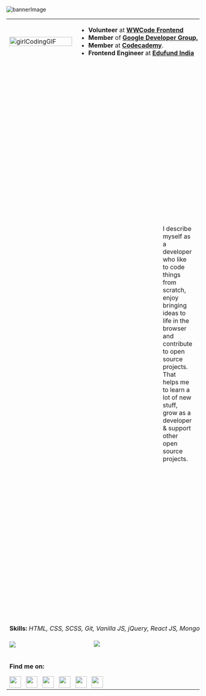 ![bannerImage](https://i.ibb.co/gynvZbf/ps.png)


<!--     <img src="https://cdn.dribbble.com/users/331265/screenshots/2542587/gabi-d.gif" width="200" padding-left: 400 /> -->

<!--     <img src="https://media0.giphy.com/media/Q7SKqn3G97xpmfSOvG/source.gif" width="100"  /> -->
 
<table style="width: auto">
  <tr>
    <td colspan="2" width="20%"><img src="https://cdn.dribbble.com/users/331265/screenshots/2542587/gabi-d.gif" width="100%" alt="girlCodingGIF" /></td>
    <td colspan="2" width="600">
      <ul>
        <li><b>Volunteer</b> at <a href=""><b>WWCode Frontend</b></a> </li>
        <li><b>Member</b> of <a href=""><b>Google Developer Group,</b></a> Bhubaneswar.</li>
        <li><b>Member</b> at <a href=""><b>Codecademy</b></a>. </li>
        <li><b>Frontend Engineer</b> at <a href=""><b>Edufund India</b></a></li>
      </ul>
    </td>
  </tr>
  <tr> <!--     NO USE TR --> </tr>
  <tr>
    <td colspan="4"><p style="padding: 400px">I describe myself as a developer who like to code things from scratch, enjoy bringing ideas to life in the browser and contribute to open source projects. That helps me to learn a lot of new stuff, grow as a developer & support other open source projects.</p></td>
<!--     <td>qowekq</td> -->
  </tr>
  <tr> <!--     NO USE TR  --></tr>
  <tr>
  <td colspan="4"><b>Skills: </b> <i>HTML, CSS, SCSS, Git, Vanilla JS, jQuery, React JS, MongoDB</i> || <b>Currently focusing on: </b> <i>React Native</i> </td>
 </tr>
 <tr> <!--     NO USE TR  --></tr>
  <tr>
    <td colspan="3">
     <img src="https://github-readme-stats.vercel.app/api?username=lassiecoder&show_icons=true&count_private=true&custom_title=My%20Github%20Stat&layout=compact&theme=radical&hide=issues,contribs" />
<!--      <img align="center" src="https://github-readme-stats.vercel.app/api?username=lassiecoder&theme=radical&show_icons=true" /> -->
   </td>
    <td colspan="1">
     <code>
     <img style="align-item: center" src="https://github-readme-stats.vercel.app/api/top-langs/?username=lassiecoder&custom_title=Languages%20I%20have%20used&layout=compact&theme=radical" />
     </code>
<!--      https://github-readme-stats.vercel.app/api/top-langs/?username=lassiecoder -->
   </td>
  </tr>
 <tr> <!--     NO USE TR  --></tr>
  <tr>
  <td colspan="4">
   <div><p><b>Find me on:</b></p></div>
<!--    <div><b>Skills: </b> <i>HTML, CSS, SCSS, Git, Vanilla JS, jQuery, React JS, MongoDB</i> || <b>Currently focusing on: </b> <i>React Native</i> </div> -->
 <div style="display: flex">
  <a href="https://www.instagram.com/lassiecoder/"><img src="https://www.flaticon.com/svg/static/icons/svg/174/174855.svg" width="30" height="30" /></a> &nbsp&nbsp&nbsp
  <a href="https://www.linkedin.com/in/priyanka-sharma-b79401142/"><img src="https://www.flaticon.com/svg/static/icons/svg/174/174857.svg" width="30" height="30"></a>  &nbsp&nbsp&nbsp
  <a href="https://medium.com/@sharmapriyanka84510"><img src="https://www.flaticon.com/svg/static/icons/svg/174/174858.svg" width="30" height="30"></a>  &nbsp&nbsp&nbsp
  <a href="https://twitter.com/lassiecoder"><img src="https://www.flaticon.com/svg/static/icons/svg/174/174876.svg" width="30" height="30"></a>  &nbsp&nbsp&nbsp
  <a href="mailto:sharmapriyanka84510@gmail.com"><img src="https://www.flaticon.com/svg/static/icons/svg/646/646187.svg" width="30" height="30"></a>  &nbsp&nbsp&nbsp
  <a href="https://telegram.me/lassiecoder"><img src="https://www.flaticon.com/svg/static/icons/svg/1532/1532545.svg" width="30" height="30"></a> &nbsp&nbsp&nbsp
 </div>
 </td>
 </tr>
</table>
